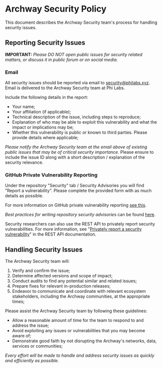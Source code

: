 # Archway Security Policy

This document describes the Archway Security team's process for handling security issues.

## Reporting Security Issues

__IMPORTANT:__ _Please DO NOT open public issues for security related matters, or discuss it in public forum or on social media._

### Email

All security issues should be reported via email to [security@philabs.xyz](mailto:security@philabs.xyz). Email is delivered to the Archway Security team at Phi Labs.

Include the following details in the report:

- Your name;
- Your affiliation (if applicable);
- Technical description of the issue, including steps to reproduce;
- Explanation of who may be able to exploit this vulnerability and what the impact or implications may be;
- Whether this vulnerability is public or known to third parties. Please provide details where applicable;

_Please notify the Archway Security team at the email above of existing public issues that may be of critical security importance._ Please ensure to include the issue ID along with a short description / explanation of the security relevance.

### GitHub Private Vulnerability Reporting

Under the repository "Security" tab / Security Advisories you will find "Report a vulnerability". Please complete the provided form with as much details as possible.

For more information on GitHub private vulnerability reporting [see this](https://docs.github.com/en/code-security/security-advisories/guidance-on-reporting-and-writing/privately-reporting-a-security-vulnerability).

_Best practices for writing repository security advisories_ can be found [here](https://docs.github.com/en/code-security/security-advisories/guidance-on-reporting-and-writing/best-practices-for-writing-repository-security-advisories).

Security researchers can also use the REST API to privately report security vulnerabilities. For more information, see "[Privately report a security vulnerability](https://docs.github.com/en/rest/security-advisories/repository-advisories#privately-report-a-security-vulnerability)" in the REST API documentation.

## Handling Security Issues

The Archway Security team will:

1. Verify and confirm the issue;
2. Determine affected versions and scope of impact;
3. Conduct audits to find any potential similar and related issues;
4. Prepare fixes for relevant in-production releases;
5. Endeavor to communicate and coordinate with relevant ecosystem stakeholders, including the Archway communities, at the appropriate times;

Please assist the Archway Security team by following these guidelines:

- Allow a reasonable amount of time for the team to respond to and address the issue;
- Avoid exploiting any issues or vulnerabilities that you may become aware of;
- Demonstrate good faith by not disrupting the Archway's networks, data, services or communities;

_Every effort will be made to handle and address security issues as quickly and efficiently as possible._
